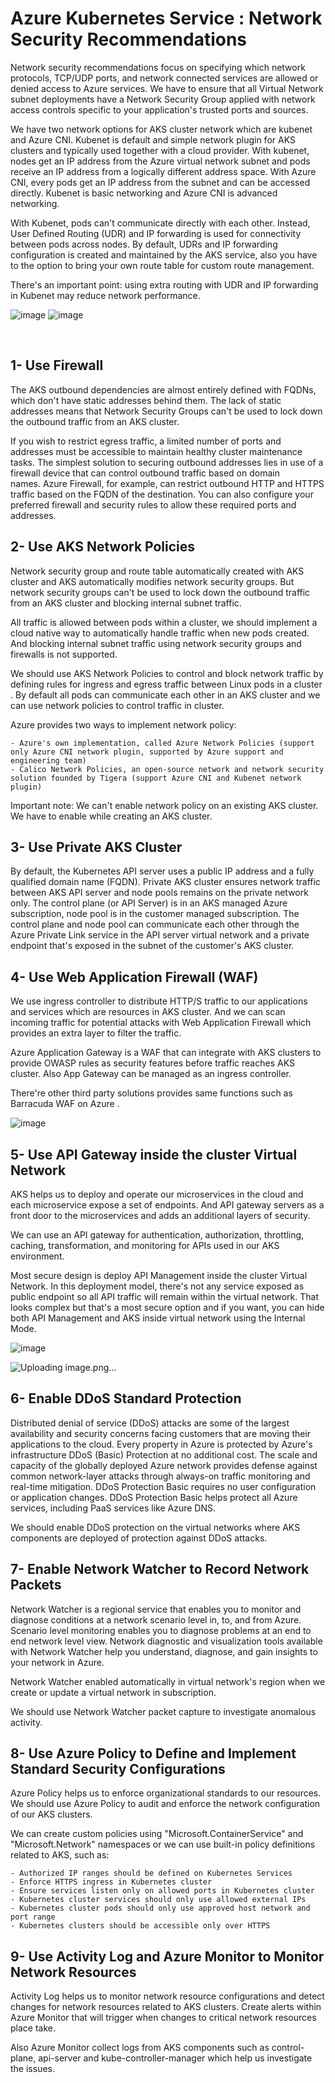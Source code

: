 # Azure Kubernetes Service : Network Security Recommendations

Network security recommendations focus on specifying which network protocols, TCP/UDP ports, and network connected services are allowed or denied access to Azure services. We have to ensure that all Virtual Network subnet deployments have a Network Security Group applied with network access controls specific to your application's trusted ports and sources. 

We have two network options for AKS cluster network which are kubenet and Azure CNI. Kubenet is default and simple network plugin for AKS clusters and typically used together with a cloud provider. With kubenet, nodes get an IP address from the Azure virtual network subnet and pods receive an IP address from a logically different address space.  With Azure CNI, every pods get an IP address from the subnet and can be accessed directly.  Kubenet is basic networking and Azure CNI is advanced networking. 

With Kubenet, pods can't communicate directly with each other. Instead, User Defined Routing (UDR) and IP forwarding is used for connectivity between pods across nodes. By default, UDRs and IP forwarding configuration is created and maintained by the AKS service, also you have to the option to bring your own route table for custom route management. 

There's an important point: using extra routing with UDR and IP forwarding in Kubenet may reduce network performance. 


![image](https://user-images.githubusercontent.com/9195953/111771755-1fe17d80-88bd-11eb-8fae-8a122b27a8d5.png)  ![image](https://user-images.githubusercontent.com/9195953/111771795-2a037c00-88bd-11eb-9ab4-cd74263149b5.png)
	
 


## 1- Use Firewall

The AKS outbound dependencies are almost entirely defined with FQDNs, which don't have static addresses behind them. The lack of static addresses means that Network Security Groups can't be used to lock down the outbound traffic from an AKS cluster.

If you wish to restrict egress traffic, a limited number of ports and addresses must be accessible to maintain healthy cluster maintenance tasks. The simplest solution to securing outbound addresses lies in use of a firewall device that can control outbound traffic based on domain names. Azure Firewall, for example, can restrict outbound HTTP and HTTPS traffic based on the FQDN of the destination. You can also configure your preferred firewall and security rules to allow these required ports and addresses.

## 	2- Use AKS Network Policies

Network security group and route table automatically created with AKS cluster and AKS automatically modifies network security groups. But network security groups can't be used to lock down the outbound traffic from an AKS cluster and blocking internal subnet traffic.  

All traffic is allowed between pods within a cluster, we should implement a cloud native way to automatically handle traffic when new pods created.  And blocking internal subnet traffic using network security groups and firewalls is not supported. 

We should use AKS Network Policies to control and block network traffic by defining rules for ingress and egress traffic between Linux pods in a cluster . By default all pods can communicate each other in an AKS cluster and we can use network policies to control traffic in cluster.  

Azure provides two ways to implement network policy:

	- Azure's own implementation, called Azure Network Policies (support only Azure CNI network plugin, supported by Azure support and engineering team)
	- Calico Network Policies, an open-source network and network security solution founded by Tigera (support Azure CNI and Kubenet network plugin)

Important note: We can't enable network policy on an existing AKS cluster. We have to enable while creating an AKS cluster.

## 	3- Use Private AKS Cluster

By default, the Kubernetes API server uses a public IP address and a fully qualified domain name (FQDN). Private AKS cluster ensures network traffic between AKS API server and node pools remains on the private network only. The control plane (or API Server) is in an AKS managed Azure subscription, node pool is in the customer managed subscription. The control plane and node pool can communicate each other through the Azure Private Link service in the API server virtual network and a private endpoint that's exposed in the subnet of the customer's AKS cluster.

## 	4- Use Web Application Firewall (WAF) 

We use ingress controller to distribute HTTP/S traffic to our applications and services which are resources in AKS cluster. And we can scan incoming traffic for potential attacks with Web Application Firewall which provides an extra layer to filter the traffic. 

Azure Application Gateway is a WAF that can integrate with AKS clusters to provide OWASP rules as security features before traffic reaches AKS cluster. Also App Gateway can be managed as an ingress controller. 

There're other third party solutions provides same functions such as Barracuda WAF on Azure .

![image](https://user-images.githubusercontent.com/9195953/111772456-ecebb980-88bd-11eb-8be3-f7c2e2914c82.png)



## 	5- Use API Gateway inside the cluster Virtual Network

AKS helps us to deploy and operate our microservices in the cloud and each microservice expose a set of endpoints. And API gateway servers as a front door to the microservices and adds an additional layers of security. 

We can use an API gateway for authentication, authorization, throttling, caching, transformation, and monitoring for APIs used in our AKS environment. 

Most secure design is deploy API Management inside the cluster Virtual Network. In this deployment model, there's not any service exposed as public endpoint so all API traffic will remain within the virtual network.  That looks complex but that's a most secure option and if you want, you can hide both API Management and AKS inside virtual network using the Internal Mode.

![image](https://user-images.githubusercontent.com/9195953/111772468-f2490400-88bd-11eb-8b0e-3b81a6c45151.png)

![Uploading image.png…]()
	



## 	6- Enable DDoS Standard Protection

Distributed denial of service (DDoS) attacks are some of the largest availability and security concerns facing customers that are moving their applications to the cloud. Every property in Azure is protected by Azure's infrastructure DDoS (Basic) Protection at no additional cost. The scale and capacity of the globally deployed Azure network provides defense against common network-layer attacks through always-on traffic monitoring and real-time mitigation. DDoS Protection Basic requires no user configuration or application changes. DDoS Protection Basic helps protect all Azure services, including PaaS services like Azure DNS.

We should enable DDoS protection on the virtual networks where AKS components are deployed of protection against DDoS attacks.

## 	7- Enable Network Watcher to Record Network Packets

Network Watcher is a regional service that enables you to monitor and diagnose conditions at a network scenario level in, to, and from Azure. Scenario level monitoring enables you to diagnose problems at an end to end network level view. Network diagnostic and visualization tools available with Network Watcher help you understand, diagnose, and gain insights to your network in Azure. 

Network Watcher enabled automatically in virtual network's region when we create or update a virtual network in subscription.

We should use Network Watcher packet capture to investigate anomalous activity.

## 	8- Use Azure Policy to Define and Implement Standard Security Configurations

Azure Policy helps us to enforce organizational standards to our resources. We should use Azure Policy to audit and enforce the network configuration of our AKS clusters.

We can create custom policies using "Microsoft.ContainerService" and "Microsoft.Network" namespaces or we can use built-in policy definitions related to AKS, such as:

	- Authorized IP ranges should be defined on Kubernetes Services
	- Enforce HTTPS ingress in Kubernetes cluster
	- Ensure services listen only on allowed ports in Kubernetes cluster
	- Kubernetes cluster services should only use allowed external IPs
	- Kubernetes cluster pods should only use approved host network and port range
	- Kubernetes clusters should be accessible only over HTTPS

## 	9- Use Activity Log and Azure Monitor to Monitor Network Resources

Activity Log helps us to monitor network resource configurations and detect changes for network resources related to AKS clusters. Create alerts within Azure Monitor that will trigger when changes to critical network resources place take. 

Also Azure Monitor collect logs from AKS components such as control-plane, api-server and kube-controller-manager which help us investigate the issues. 

